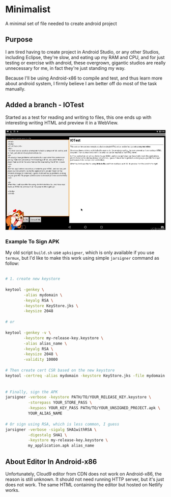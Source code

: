 # Minimalist

A minimal set of file needed to create android project

## Purpose

I am tired having to create project in Android Studio, or any other Studios, including Eclipse, they're slow, and eating up my RAM and CPU,
and for just testing or exercise with android, these overgrown, gigantic studios are really unnecessary for me, in fact they're just standing my way.

Because I'll be using Android-x86 to compile and test, and thus learn more about android system, I firmly believe I am better off do most of the task manually.

## Added a branch - IOTest

Started as a test for reading and writing to files, this one ends up with interesting writing HTML and preview it in a WebView.

![With little works we can make a simple HTML editor](Screenshots/TMPDOODLE1488071147848.jpg)

### Example To Sign APK

My old script `build.sh` use `apksigner`, which is only available if you use `termux`,
but I'd like to make this work using simple `jarsigner` command as follow:


```bash

# 1. create new keystore 

keytool -genkey \
        -alias mydomain \
        -keyalg RSA \
        -keystore KeyStore.jks \
        -keysize 2048 

# or

keytool -genkey -v \
        -keystore my-release-key.keystore \
        -alias alias_name \
        -keyalg RSA \
        -keysize 2048 \
        -validity 10000

# Then create cert CSR based on the new keystore
keytool -certreq -alias mydomain -keystore KeyStore.jks -file mydomain.csr


# Finally, sign the APK
jarsigner -verbose -keystore PATH/TO/YOUR_RELEASE_KEY.keystore \
          -storepass YOUR_STORE_PASS \
          -keypass YOUR_KEY_PASS PATH/TO/YOUR_UNSIGNED_PROJECT.apk \
          YOUR_ALIAS_NAME

# Or sign using RSA, which is less common, I guess
jarsigner -verbose -sigalg SHA1withRSA \
          -digestalg SHA1 \
          -keystore my-release-key.keystore \
          my_application.apk alias_name

```

## About Editor In Android-x86

Unfortunately, Cloud9 editor from CDN does not work on Android-x86, the reason is still unknown.
It should not need running HTTP server, but it's just does not work. The same HTML containing the editor
but hosted on Netlify works.

